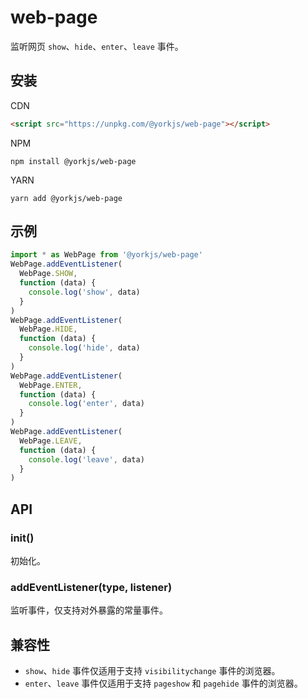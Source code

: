 # web-page

监听网页 `show`、`hide`、`enter`、`leave` 事件。

## 安装

CDN

```html
<script src="https://unpkg.com/@yorkjs/web-page"></script>
```

NPM

```shell
npm install @yorkjs/web-page
```

YARN

```shell
yarn add @yorkjs/web-page
```

## 示例

```js
import * as WebPage from '@yorkjs/web-page'
WebPage.addEventListener(
  WebPage.SHOW,
  function (data) {
    console.log('show', data)
  }
)
WebPage.addEventListener(
  WebPage.HIDE,
  function (data) {
    console.log('hide', data)
  }
)
WebPage.addEventListener(
  WebPage.ENTER,
  function (data) {
    console.log('enter', data)
  }
)
WebPage.addEventListener(
  WebPage.LEAVE,
  function (data) {
    console.log('leave', data)
  }
)
```

## API

### init()

初始化。

### addEventListener(type, listener)

监听事件，仅支持对外暴露的常量事件。

## 兼容性

* `show`、`hide` 事件仅适用于支持 `visibilitychange` 事件的浏览器。
* `enter`、`leave` 事件仅适用于支持 `pageshow` 和 `pagehide` 事件的浏览器。